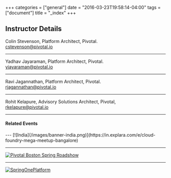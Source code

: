+++
categories = ["general"]
date = "2016-03-23T19:58:14-04:00"
tags = ["document"]
title = "_index"
+++

## Instructor Details

Colin Stevenson, Platform Architect, Pivotal.  
<cstevenson@pivotal.io>  

---

Yadhav Jayaraman, Platform Architect, Pivotal.  
<yjayaraman@pivotal.io>  

---

Ravi Jagannathan, Platform Architect, Pivotal.  
<rjagannathan@pivotal.io>  

---

Rohit Kelapure, Advisory Solutions Architect, Pivotal,  
<rkelapure@pivotal.io>

---

<h4> Related Events </h4>
---
[![India](/images/banner-india.png)](https://in.explara.com/e/cloud-foundry-mega-meetup-bangalore)

---

[![Pivotal Boston Spring Roadshow](images/cloudnative-boston.png)](http://pivotal.io/event/pivotal-cloud-native-roadshow/boston)

---

[![SpringOnePlatform](images/Platform_SpringOne_banner.png)](http://springoneplatform.io)

